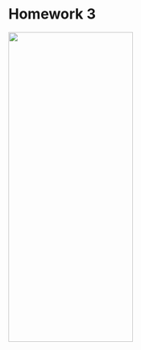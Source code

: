 <h1>Homework 3</h1>

<p>
<img src="URL<img style="-webkit-user-select: none;margin: auto;cursor: zoom-in;" src="https://www.tanzania-expeditions.com/wp-content/uploads/2014/05/africa-wildlife-giraffes-trees-sky-photo.jpg" width="70%" height="613">
</p>

